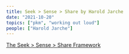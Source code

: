 ```yaml
---
title: Seek > Sense > Share by Harold Jarche
date: "2021-10-20"
topics: ["pkm", "working out loud"]
people: ["Harold Jarche"]
---
```



[The Seek > Sense > Share Framework](https://jarche.com/2014/02/the-seek-sense-share-framework/)